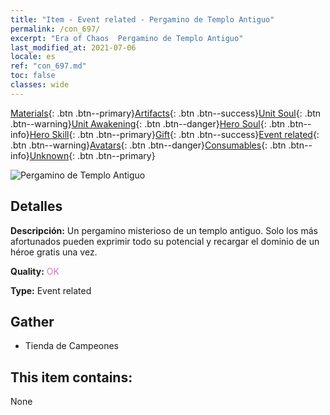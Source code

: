 ```yaml
---
title: "Item - Event related - Pergamino de Templo Antiguo"
permalink: /con_697/
excerpt: "Era of Chaos  Pergamino de Templo Antiguo"
last_modified_at: 2021-07-06
locale: es
ref: "con_697.md"
toc: false
classes: wide
---
```

 [Materials](/ItemsES/){: .btn .btn--primary}[Artifacts](/ItemsES/Artifacts/){: .btn .btn--success}[Unit Soul](/ItemsES/UnitSoul/){: .btn .btn--warning}[Unit Awakening](/ItemsES/UnitAwakening/){: .btn .btn--danger}[Hero Soul](/ItemsES/HeroSoul/){: .btn .btn--info}[Hero Skill](/ItemsES/HeroSkill/){: .btn .btn--primary}[Gift](/ItemsES/Gift/){: .btn .btn--success}[Event related](/ItemsES/Events/){: .btn .btn--warning}[Avatars](/ItemsES/Avatars/){: .btn .btn--danger}[Consumables](/ItemsES/Consumables/){: .btn .btn--info}[Unknown](/ItemsES/Unknown/){: .btn .btn--primary}

 ![Pergamino de Templo Antiguo](/images/t/i_373.png)

## Detalles
 **Descripción:** Un pergamino misterioso de un templo antiguo. Solo los más afortunados pueden exprimir todo su potencial y recargar el dominio de un héroe gratis una vez.

 **Quality:** <span style="color: #DA70D6">OK</span>

 **Type:** Event related

## Gather

*    Tienda de Campeones 

## This item contains:

  None

